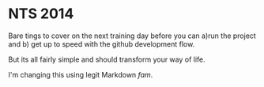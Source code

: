 NTS 2014
====================

Bare tings to cover on the next training day before you can a)run the project and b) get up to speed with the github development flow.

But its all fairly simple and should transform your way of life.

I'm changing this using legit Markdown _fam_.